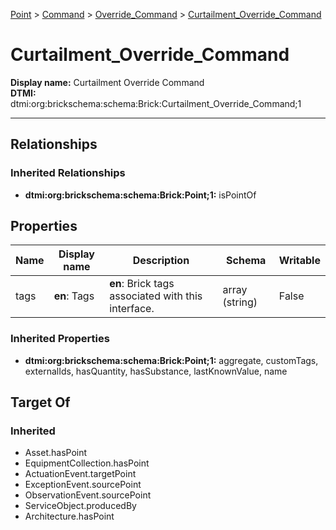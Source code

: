 [Point](../../Point.md) > [Command](../Command.md) > [Override_Command](Override_Command.md) > [Curtailment_Override_Command](.)
# Curtailment_Override_Command

**Display name:** Curtailment Override Command<br />
**DTMI:** dtmi:org:brickschema:schema:Brick:Curtailment_Override_Command;1

---
## Relationships
### Inherited Relationships
* **dtmi:org:brickschema:schema:Brick:Point;1:** isPointOf
## Properties
|Name|Display name|Description|Schema|Writable|
|-|-|-|-|-|
|tags|**en**: Tags|**en**: Brick tags associated with this interface.|array (string)|False|
### Inherited Properties
* **dtmi:org:brickschema:schema:Brick:Point;1:** aggregate, customTags, externalIds, hasQuantity, hasSubstance, lastKnownValue, name
## Target Of
### Inherited
* Asset.hasPoint
* EquipmentCollection.hasPoint
* ActuationEvent.targetPoint
* ExceptionEvent.sourcePoint
* ObservationEvent.sourcePoint
* ServiceObject.producedBy
* Architecture.hasPoint
